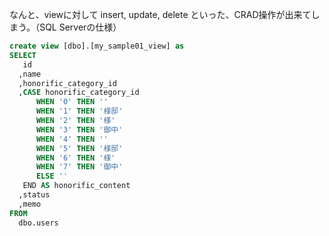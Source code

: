 なんと、viewに対して insert, update, delete といった、CRAD操作が出来てしまう。（SQL Serverの仕様）

```sql
create view [dbo].[my_sample01_view] as 
SELECT
   id
  ,name
  ,honorific_category_id
  ,CASE honorific_category_id 
      WHEN '0' THEN '' 
      WHEN '1' THEN '様邸'
      WHEN '2' THEN '様'
      WHEN '3' THEN '御中'
      WHEN '4' THEN '' 
      WHEN '5' THEN '様邸'
      WHEN '6' THEN '様'
      WHEN '7' THEN '御中'
      ELSE ''
   END AS honorific_content
  ,status
  ,memo
FROM
  dbo.users 
```







